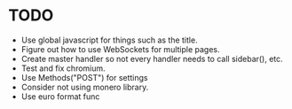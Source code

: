 # TODO

* Use global javascript for things such as the title.
* Figure out how to use WebSockets for multiple pages.
* Create master handler so not every handler needs to call sidebar(), etc.
* Test and fix chromium.
* Use Methods("POST") for settings
* Consider not using monero library.
* Use euro format func
